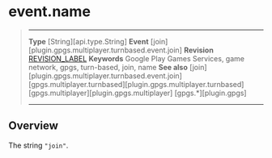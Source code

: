 # event.name

> --------------------- ------------------------------------------------------------------------------------------
> __Type__              [String][api.type.String]
> __Event__             [join][plugin.gpgs.multiplayer.turnbased.event.join]
> __Revision__          [REVISION_LABEL](REVISION_URL)
> __Keywords__          Google Play Games Services, game network, gpgs, turn-based, join, name
> __See also__          [join][plugin.gpgs.multiplayer.turnbased.event.join]
>						[gpgs.multiplayer.turnbased][plugin.gpgs.multiplayer.turnbased]
>						[gpgs.multiplayer][plugin.gpgs.multiplayer]
>                       [gpgs.*][plugin.gpgs]
> --------------------- ------------------------------------------------------------------------------------------

## Overview

The string `"join"`.